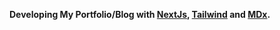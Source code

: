 **Developing My Portfolio/Blog with [NextJs](https://nextjs.org/), [Tailwind](https://tailwindcss.com/) and [MDx](https://github.com/hashicorp/next-mdx-remote).**
